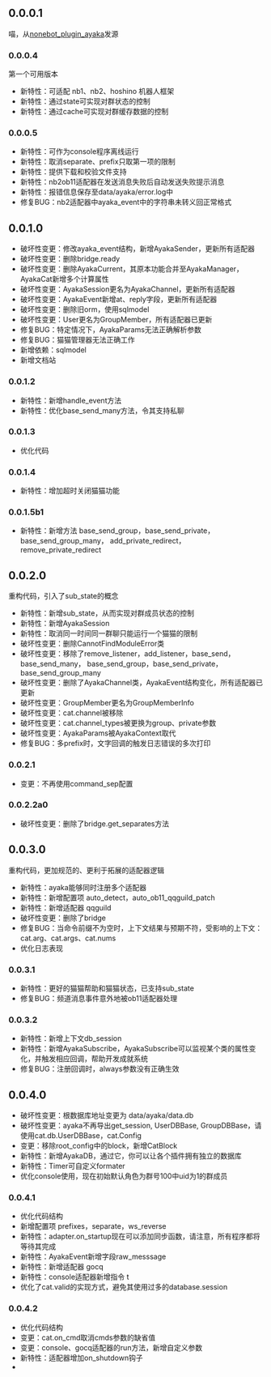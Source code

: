 ## 0.0.0.1

喵，从[nonebot_plugin_ayaka](https://github.com/bridgeL/nonebot-plugin-ayaka)发源

### 0.0.0.4

第一个可用版本

- 新特性：可适配 nb1、nb2、hoshino 机器人框架
- 新特性：通过state可实现对群状态的控制
- 新特性：通过cache可实现对群缓存数据的控制

### 0.0.0.5

- 新特性：可作为console程序离线运行
- 新特性：取消separate、prefix只取第一项的限制
- 新特性：提供下载和校验文件支持
- 新特性：nb2ob11适配器在发送消息失败后自动发送失败提示消息
- 新特性：报错信息保存至data/ayaka/error.log中
- 修复BUG：nb2适配器中ayaka_event中的字符串未转义回正常格式

## 0.0.1.0

- 破坏性变更：修改ayaka_event结构，新增AyakaSender，更新所有适配器
- 破坏性变更：删除bridge.ready
- 破坏性变更：删除AyakaCurrent，其原本功能合并至AyakaManager，AyakaCat新增多个计算属性
- 破坏性变更：AyakaSession更名为AyakaChannel，更新所有适配器
- 破坏性变更：AyakaEvent新增at、reply字段，更新所有适配器
- 破坏性变更：删除旧orm，使用sqlmodel
- 破坏性变更：User更名为GroupMember，所有适配器已更新
- 修复BUG：特定情况下，AyakaParams无法正确解析参数
- 修复BUG：猫猫管理器无法正确工作
- 新增依赖：sqlmodel
- 新增文档站

### 0.0.1.2

- 新特性：新增handle_event方法
- 新特性：优化base_send_many方法，令其支持私聊

### 0.0.1.3

- 优化代码

### 0.0.1.4

- 新特性：增加超时关闭猫猫功能

### 0.0.1.5b1

- 新特性：新增方法 base_send_group，base_send_private，base_send_group_many，
add_private_redirect，remove_private_redirect

## 0.0.2.0

重构代码，引入了sub_state的概念

- 新特性：新增sub_state，从而实现对群成员状态的控制
- 新特性：新增AyakaSession
- 新特性：取消同一时间同一群聊只能运行一个猫猫的限制
- 破坏性变更：删除CannotFindModuleError类
- 破坏性变更：移除了remove_listener，add_listener，base_send，base_send_many，
base_send_group，base_send_private，base_send_group_many
- 破坏性变更：删除了AyakaChannel类，AyakaEvent结构变化，所有适配器已更新
- 破坏性变更：GroupMember更名为GroupMemberInfo
- 破坏性变更：cat.channel被移除
- 破坏性变更：cat.channel_types被更换为group、private参数
- 破坏性变更：AyakaParams被AyakaContext取代
- 修复BUG：多prefix时，文字回调的触发日志错误的多次打印

### 0.0.2.1

- 变更：不再使用command_sep配置

### 0.0.2.2a0

- 破坏性变更：删除了bridge.get_separates方法

## 0.0.3.0

重构代码，更加规范的、更利于拓展的适配器逻辑

- 新特性：ayaka能够同时注册多个适配器
- 新特性：新增配置项 auto_detect，auto_ob11_qqguild_patch
- 新特性：新增适配器 qqguild
- 破坏性变更：删除了bridge
- 修复BUG：当命令前缀不为空时，上下文结果与预期不符，受影响的上下文：cat.arg、cat.args、cat.nums
- 优化日志表现

### 0.0.3.1

- 新特性：更好的猫猫帮助和猫猫状态，已支持sub_state
- 修复BUG：频道消息事件意外地被ob11适配器处理

### 0.0.3.2

- 新特性：新增上下文db_session
- 新特性：新增AyakaSubscribe，AyakaSubscribe可以监视某个类的属性变化，并触发相应回调，帮助开发成就系统
- 修复BUG：注册回调时，always参数没有正确生效

## 0.0.4.0

- 破坏性变更：根数据库地址变更为 data/ayaka/data.db
- 破坏性变更：ayaka不再导出get_session, UserDBBase, GroupDBBase，请使用cat.db.UserDBBase，cat.Config
- 变更：移除root_config中的block，新增CatBlock
- 新特性：新增AyakaDB，通过它，你可以让各个插件拥有独立的数据库
- 新特性：Timer可自定义formater
- 优化console使用，现在初始默认角色为群号100中uid为1的群成员

### 0.0.4.1

- 优化代码结构
- 新增配置项 prefixes，separate，ws_reverse
- 新特性：adapter.on_startup现在可以添加同步函数，请注意，所有程序都将等待其完成
- 新特性：AyakaEvent新增字段raw_messsage
- 新特性：新增适配器 gocq
- 新特性：console适配器新增指令 t
- 优化了cat.valid的实现方式，避免其使用过多的database.session

### 0.0.4.2

- 优化代码结构
- 变更：cat.on_cmd取消cmds参数的缺省值
- 变更：console、gocq适配器的run方法，新增自定义参数
- 新特性：适配器增加on_shutdown钩子
- 
